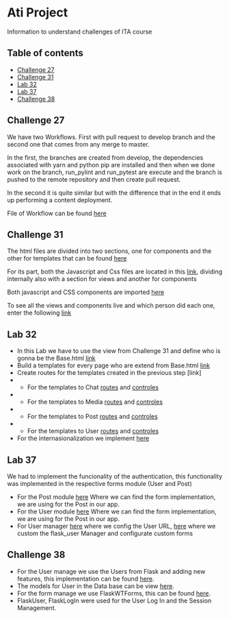 # Ati Project

Information to understand challenges of ITA course

## Table of contents

- [Challenge 27](#lab-27)
- [Challenge 31](#lab-31)
- [Lab 32](#lab-32)
- [Lab 37](#lab-37)
- [Challenge 38](#lab-38)

## Challenge 27 <a name="lab-27"></a>

We have two Workflows. First with pull request to develop branch and the second one that comes from any merge to master.

In the first, the branches are created from develop, the dependencies associated with yarn and python pip are installed and then when we done work on the branch, run_pylint and run_pytest are execute and the branch is pushed to the remote repository and then create pull request.

In the second it is quite similar but with the difference that in the end it ends up performing a content deployment.

File of Workflow can be found [here](/.github/workflows/dev.yaml)

## Challenge 31 <a name="lab-31"></a>

The html files are divided into two sections, one for components and the other for templates that can be found [here](src/templates)

For its part, both the Javascript and Css files are located in this [link](/src/frontend/static_src), dividing internally also with a section for views and another for components

Both javascript and CSS components are imported [here](/src/templates/user/auth/base.html)

To see all the views and components live and which person did each one, enter the following [link](https://ati.vittorioadesso.com/showroom/)

## Lab 32 <a name="lab-32"></a>
  - In this Lab we have to use the view from Challenge 31 and define who is gonna be the Base.html [link](https://ati.vittorioadesso.com/showroom/)
  - Build a templates for every page who are extend from  Base.html [link](https://ati.vittorioadesso.com/showroom/)
  - Create routes for the templates created in the previous step [link]
  - - For the templates to Chat [routes](https://docs.ati.vittorioadesso.com/backend.apps.chat.html?highlight=url#module-backend.apps.chat.urls) and [controles](https://docs.ati.vittorioadesso.com/backend.apps.chat.html?highlight=views#module-backend.apps.chat.views)
  - - For the templates to Media [routes](https://docs.ati.vittorioadesso.com/backend.apps.media.html?highlight=url#module-backend.apps.media.urls) and [controles](https://docs.ati.vittorioadesso.com/backend.apps.chat.html?highlight=url#module-backend.apps.media.views)
  - - For the templates to Post [routes](https://docs.ati.vittorioadesso.com/backend.apps.posts.html?highlight=url#module-backend.apps.posts.urls) and [controles](https://docs.ati.vittorioadesso.com/backend.apps.chat.html?highlight=url#module-backend.apps.posts.views)
  - - For the templates to User [routes](https://docs.ati.vittorioadesso.com/backend.apps.user.html?highlight=url#module-backend.apps.user.urls) and [controles](https://docs.ati.vittorioadesso.com/backend.apps.chat.html?highlight=url#module-backend.apps.user.views)
  - For the internasionalization we implement [here](https://docs.ati.vittorioadesso.com/_modules/backend/core.html#init_app)

## Lab 37 <a name="lab-37"></a>
  
  We had to implement the funcionality of the authentication, this functionality was implemented in the respective forms module (User and Post)
  - For the Post module [here](https://docs.ati.vittorioadesso.com/backend.apps.posts.html) Where we can find the form implementation, we are using for the Post in our app.
  - For the User module [here](https://docs.ati.vittorioadesso.com/backend.apps.user.html) Where we can find the form implementation, we are using for the Post in our app.
  - For User manager [here](https://docs.ati.vittorioadesso.com/config.html) where we config the User URL, [here](https://docs.ati.vittorioadesso.com/backend.html?highlight=user_mana#module-backend.user_manager) where we custom the flask_user Manager and configurate custom forms
  

## Challenge 38 <a name="lab-38"></a>

- For the User manage we use the Users from Flask and adding new features, this implementation can be found [here](/src/backend/user_manager.py).
- The models for User in the Data base can be view [here](/src/backend/apps/user/models.py).
- For the form manage we use FlaskWTForms, this can be found [here](/src/backend/apps/user/forms.py).
- FlaskUser, FlaskLogIn were used for the User Log In and the Session Management.
